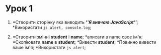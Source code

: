 # Урок 1

1. *Створити сторінку яка виводить ***''Я вивчаю JavaScript''***; 
   *Використати ```js alert, console.log```;

2. *Створити змінні **student** i **name**;
   *аписати в name своє ім'я;
   *Скопіювати **name** в **student**;
   *Вивести **student**;
   *Повинно вивести ваше ім'я;
   *Використати ```js alert```;
